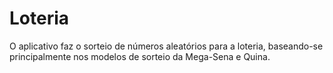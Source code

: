 # Loteria
O aplicativo faz o sorteio de números aleatórios para a loteria, baseando-se principalmente nos modelos de sorteio da Mega-Sena e Quina.
